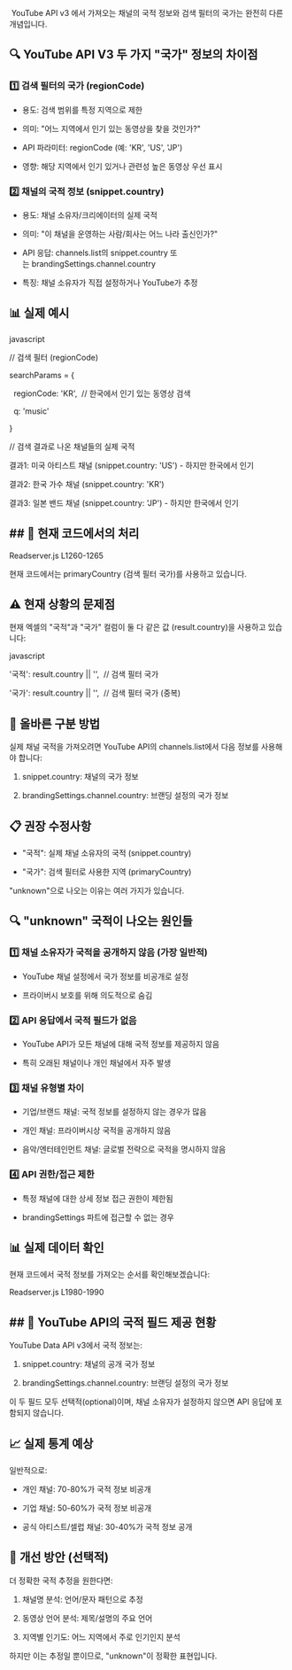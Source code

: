  YouTube API v3 에서 가져오는 채널의 국적 정보와 검색 필터의 국가는 완전히 다른 개념입니다.

## 🔍 YouTube API V3 두 가지 "국가" 정보의 차이점

### 1️⃣ 검색 필터의 국가 (regionCode)

- 용도: 검색 범위를 특정 지역으로 제한

- 의미: "어느 지역에서 인기 있는 동영상을 찾을 것인가?"

- API 파라미터: regionCode (예: 'KR', 'US', 'JP')

- 영향: 해당 지역에서 인기 있거나 관련성 높은 동영상 우선 표시

### 2️⃣ 채널의 국적 정보 (snippet.country)

- 용도: 채널 소유자/크리에이터의 실제 국적

- 의미: "이 채널을 운영하는 사람/회사는 어느 나라 출신인가?"

- API 응답: channels.list의 snippet.country 또는 brandingSettings.channel.country

- 특징: 채널 소유자가 직접 설정하거나 YouTube가 추정

## 📊 실제 예시

javascript

// 검색 필터 (regionCode)

searchParams = {

  regionCode: 'KR',  // 한국에서 인기 있는 동영상 검색

  q: 'music'

}

// 검색 결과로 나온 채널들의 실제 국적

결과1: 미국 아티스트 채널 (snippet.country: 'US') - 하지만 한국에서 인기

결과2: 한국 가수 채널 (snippet.country: 'KR') 

결과3: 일본 밴드 채널 (snippet.country: 'JP') - 하지만 한국에서 인기

## ## 🎯 현재 코드에서의 처리

Readserver.js L1260-1265

현재 코드에서는 primaryCountry (검색 필터 국가)를 사용하고 있습니다.

## ⚠️ 현재 상황의 문제점

현재 엑셀의 "국적"과 "국가" 컬럼이 둘 다 같은 값 (result.country)을 사용하고 있습니다:

javascript

'국적': result.country || '',  // 검색 필터 국가

'국가': result.country || '',  // 검색 필터 국가 (중복)

## 🔧 올바른 구분 방법

실제 채널 국적을 가져오려면 YouTube API의 channels.list에서 다음 정보를 사용해야 합니다:

1. snippet.country: 채널의 국가 정보

2. brandingSettings.channel.country: 브랜딩 설정의 국가 정보

## 📋 권장 수정사항

- "국적": 실제 채널 소유자의 국적 (snippet.country)

- "국가": 검색 필터로 사용한 지역 (primaryCountry)



"unknown"으로 나오는 이유는 여러 가지가 있습니다.

## 🔍 "unknown" 국적이 나오는 원인들

### 1️⃣ 채널 소유자가 국적을 공개하지 않음 (가장 일반적)

- YouTube 채널 설정에서 국가 정보를 비공개로 설정

- 프라이버시 보호를 위해 의도적으로 숨김

### 2️⃣ API 응답에서 국적 필드가 없음

- YouTube API가 모든 채널에 대해 국적 정보를 제공하지 않음

- 특히 오래된 채널이나 개인 채널에서 자주 발생

### 3️⃣ 채널 유형별 차이

- 기업/브랜드 채널: 국적 정보를 설정하지 않는 경우가 많음

- 개인 채널: 프라이버시상 국적을 공개하지 않음

- 음악/엔터테인먼트 채널: 글로벌 전략으로 국적을 명시하지 않음

### 4️⃣ API 권한/접근 제한

- 특정 채널에 대한 상세 정보 접근 권한이 제한됨

- brandingSettings 파트에 접근할 수 없는 경우

## 📊 실제 데이터 확인

현재 코드에서 국적 정보를 가져오는 순서를 확인해보겠습니다:

Readserver.js L1980-1990

## ## 🎯 YouTube API의 국적 필드 제공 현황

YouTube Data API v3에서 국적 정보는:

1. snippet.country: 채널의 공개 국가 정보

2. brandingSettings.channel.country: 브랜딩 설정의 국가 정보

이 두 필드 모두 선택적(optional)이며, 채널 소유자가 설정하지 않으면 API 응답에 포함되지 않습니다.

## 📈 실제 통계 예상

일반적으로:

- 개인 채널: 70-80%가 국적 정보 비공개

- 기업 채널: 50-60%가 국적 정보 비공개

- 공식 아티스트/셀럽 채널: 30-40%가 국적 정보 공개

## 🔧 개선 방안 (선택적)

더 정확한 국적 추정을 원한다면:

1. 채널명 분석: 언어/문자 패턴으로 추정

2. 동영상 언어 분석: 제목/설명의 주요 언어

3. 지역별 인기도: 어느 지역에서 주로 인기인지 분석

하지만 이는 추정일 뿐이므로, "unknown"이 정확한 표현입니다.
